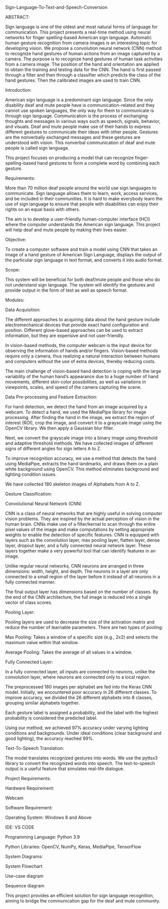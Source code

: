 Sign-Language-To-Text-and-Speech-Conversion

ABSTRACT:

Sign language is one of the oldest and most natural forms of language for communication. This project presents a real-time method using neural networks for finger spelling-based American sign language. Automatic human gesture recognition from camera images is an interesting topic for developing vision. We propose a convolution neural network (CNN) method to recognize hand gestures of human actions from an image captured by a camera. The purpose is to recognize hand gestures of human task activities from a camera image. The position of the hand and orientation are applied to obtain the training and testing data for the CNN. The hand is first passed through a filter and then through a classifier which predicts the class of the hand gestures. Then the calibrated images are used to train CNN.

Introduction:

American sign language is a predominant sign language. Since the only disability deaf and mute people have is communication-related and they cannot use spoken languages, the only way for them to communicate is through sign language. Communication is the process of exchanging thoughts and messages in various ways such as speech, signals, behavior, and visuals. Deaf and mute people make use of their hands to express different gestures to communicate their ideas with other people. Gestures are the nonverbally exchanged messages and these gestures are understood with vision. This nonverbal communication of deaf and mute people is called sign language.

This project focuses on producing a model that can recognize finger-spelling-based hand gestures to form a complete word by combining each gesture.

Requirements:

More than 70 million deaf people around the world use sign languages to communicate. Sign language allows them to learn, work, access services, and be included in their communities. It is hard to make everybody learn the use of sign language to ensure that people with disabilities can enjoy their rights on an equal basis with others.

The aim is to develop a user-friendly human-computer interface (HCI) where the computer understands the American sign language. This project will help deaf and mute people by making their lives easier.

Objective:

To create a computer software and train a model using CNN that takes an image of a hand gesture of American Sign Language, displays the output of the particular sign language in text format, and converts it into audio format.

Scope:

This system will be beneficial for both deaf/mute people and those who do not understand sign language. The system will identify the gestures and provide output in the form of text as well as speech format.

Modules:

Data Acquisition:

The different approaches to acquiring data about the hand gesture include electromechanical devices that provide exact hand configuration and position. Different glove-based approaches can be used to extract information, but they are expensive and not user-friendly.

In vision-based methods, the computer webcam is the input device for observing the information of hands and/or fingers. Vision-based methods require only a camera, thus realizing a natural interaction between humans and computers without the use of extra devices, thereby reducing costs.

The main challenge of vision-based hand detection is coping with the large variability of the human hand’s appearance due to a huge number of hand movements, different skin-color possibilities, as well as variations in viewpoints, scales, and speed of the camera capturing the scene.

Data Pre-processing and Feature Extraction:

For hand detection, we detect the hand from an image acquired by a webcam. To detect a hand, we used the MediaPipe library for image processing. After finding the hand in the image, we extract the region of interest (ROI), crop the image, and convert it to a grayscale image using the OpenCV library. We then apply a Gaussian blur filter.

Next, we convert the grayscale image into a binary image using threshold and adaptive threshold methods. We have collected images of different signs of different angles for sign letters A to Z.

To improve recognition accuracy, we use a method that detects the hand using MediaPipe, extracts the hand landmarks, and draws them on a plain white background using OpenCV. This method eliminates background and lighting condition issues.

We have collected 180 skeleton images of Alphabets from A to Z.

Gesture Classification:

Convolutional Neural Network (CNN)

CNN is a class of neural networks that are highly useful in solving computer vision problems. They are inspired by the actual perception of vision in the human brain. CNNs make use of a filter/kernel to scan through the entire pixel values of the image and make computations by setting appropriate weights to enable the detection of specific features. CNN is equipped with layers such as the convolution layer, max pooling layer, flatten layer, dense layer, dropout layer, and a fully connected neural network layer. These layers together make a very powerful tool that can identify features in an image.

Unlike regular neural networks, CNN neurons are arranged in three dimensions: width, height, and depth. The neurons in a layer are only connected to a small region of the layer before it instead of all neurons in a fully connected manner.

The final output layer has dimensions based on the number of classes. By the end of the CNN architecture, the full image is reduced into a single vector of class scores.

Pooling Layer:

Pooling layers are used to decrease the size of the activation matrix and reduce the number of learnable parameters. There are two types of pooling:

Max Pooling: Takes a window of a specific size (e.g., 2x2) and selects the maximum value within that window.

Average Pooling: Takes the average of all values in a window.

Fully Connected Layer:

In a fully connected layer, all inputs are connected to neurons, unlike the convolution layer, where neurons are connected only to a local region.

The preprocessed 180 images per alphabet are fed into the Keras CNN model. Initially, we encountered poor accuracy in 26 different classes. To improve accuracy, we divided the 26 different alphabets into 8 classes, grouping similar alphabets together.

Each gesture label is assigned a probability, and the label with the highest probability is considered the predicted label.

Using our method, we achieved 97% accuracy under varying lighting conditions and backgrounds. Under ideal conditions (clear background and good lighting), the accuracy reached 99%.

Text-To-Speech Translation:

The model translates recognized gestures into words. We use the pyttsx3 library to convert the recognized words into speech. The text-to-speech output is a useful feature that simulates real-life dialogue.

Project Requirements:

Hardware Requirement:

Webcam

Software Requirement:

Operating System: Windows 8 and Above

IDE: VS CODE

Programming Language: Python 3.9

Python Libraries: OpenCV, NumPy, Keras, MediaPipe, TensorFlow

System Diagrams:

System Flowchart

Use-case diagram

Sequence diagram

This project provides an efficient solution for sign language recognition, aiming to bridge the communication gap for the deaf and mute community.
